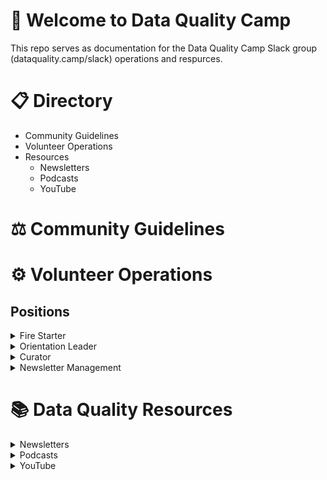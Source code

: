 # 👋 Welcome to Data Quality Camp
This repo serves as documentation for the Data Quality Camp Slack group (dataquality.camp/slack) operations and respurces.

# 📋 Directory
- Community Guidelines
- Volunteer Operations
- Resources
    - Newsletters
    - Podcasts
    - YouTube

# ⚖️ Community Guidelines
# ⚙️ Volunteer Operations
## Positions

<details>
<summary>Fire Starter</summary>
<br>

**Job Description:**

The Fire Starter volunteer role is responsible for asking thought-provoking questions about data once or twice a month in the #general channel of the DQC Slack community. This role requires creativity, curiosity, and a deep interest in data quality.

**Responsibilities:**

The Fire Starter volunteer is responsible for:

- Asking one or two thought-provoking questions about data quality per month in the #general channel.
- Encouraging conversation and engagement around the question by responding to anyone who engages on the thread.
- Ensuring that the conversation remains focused on data quality.
- Sharing their own knowledge and experience related to the question, as appropriate.

**Expected Time Commitment:**

The Fire Starter role requires a time commitment of approximately 1-2 hours per month. This includes time spent crafting and posting the question, monitoring the conversation, and responding to comments. Additionally, Fire Starters may choose to participate in other community activities and events as their schedule allows.
</details>

<details>
<summary>Orientation Leader</summary>
<br>

**Job Description:**

As an Orientation Leader for Data Quality Camp, your primary responsibility will be to welcome new members to the community. This role requires you to be friendly, approachable, and able to communicate effectively with new members. You will need to stay up-to-date with the new posts in the #introduce-yourself channel, and provide brief but thoughtful messages to welcome them to the community.

**Responsibilities:**

Your responsibilities as an Orientation Leader include:

- Monitoring the #introduce-yourself channel for new member posts
- Leaving a brief but thoughtful message welcoming new members to the community
- Answering any questions new members may have about the community or providing guidance on how to engage with the community
- Reporting any issues or concerns to the community manager or moderator as necessary

**Expected Time Commitment:**

As an Orientation Leader, you are expected to commit approximately 1 hour per month to this role. This includes monitoring the #introduce-yourself channel, responding to new member posts, and reporting any issues or concerns. However, if you are interested in taking on additional responsibilities within the community, there may be opportunities to increase your time commitment and involvement.
</details>

<details>
<summary>Curator</summary>
<br>

**Job Description:**

The Curator volunteer role is responsible for identifying and sharing the best content, posts, and discussions in the Data Quality Camp (DQC) Slack community. The Curator will work closely with the DQC Admin team to ensure that members have access to the most valuable and insightful information in the community.

**Responsibilities:**

- Reviewing and curating content in the DQC Slack community to identify the most valuable and insightful posts, discussions, and resources.
- Compiling and summarizing this content into a weekly blurb that is posted in the #general channel for all members to see.
- Sharing content to the #dqc-curators channel throughout the week for reference.
- Posting the curated content via the @Admin - Data Quality Camp account and giving a shoutout to everyone who helped create it.
- Collaborating with the DQC Admin team to ensure that the curated content aligns with the community's values and goals.

**Expected Time Commitment:**

The expected time commitment for the Curator volunteer role is approximately 1 hour per week. This includes time spent curating content, compiling the weekly blurb, and posting the curated content via the @Admin - Data Quality Camp account.
</details>

<details>
<summary>Newsletter Management</summary>
<br>

**Job Description:**

The Newsletter Management volunteer will be responsible for assisting with the management of the Data Quality Camp Newsletter. They will review proposals from potential authors, provide project management of authors, and perform technical reviews and editing to ensure high-quality content is published in the newsletter.

**Responsibilities:**

- Review proposals from potential authors and provide feedback to improve their submissions
- Project manage authors to ensure that articles are submitted on time and meet the newsletter's quality standards
- Perform technical reviews and editing of articles to ensure accuracy and readability
- Collaborate with the Data Quality Camp team to determine content themes and topics for upcoming newsletters
- Communicate regularly with authors to provide feedback on their submissions and answer any questions they may have

**Time Commitment:**

The Newsletter Management volunteer role is expected to require approximately 2-5 hours per month. This includes time spent reviewing and managing author submissions, performing technical reviews and editing, collaborating with the Data Quality Camp team, and communicating with authors. The time commitment may vary slightly depending on the number of submissions and the frequency of newsletter publications.

</details>

# 📚 Data Quality Resources

<details>
<summary>Newsletters</summary>
<br>
</details>

<details>
<summary>Podcasts</summary>
<br>
</details>

<details>
<summary>YouTube</summary>
<br>
</details>